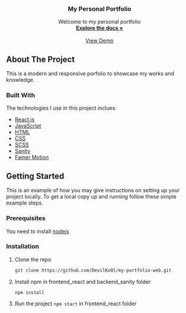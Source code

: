 <div align="center"> 

  <h3 align="center">My Personal Portfolio</h3>

  <p align="center">
    Welcome to my personal portfolio
    <br />
    <a href="#"><strong>Explore the docs »</strong></a>
    <br />
    <br />
    <a href="https://nathancao.vercel.app">View Demo</a>   
    
  </p>
</div>

<!-- ABOUT THE PROJECT -->
## About The Project
This is a modern and responsive porfolio to showcase my works and knowledge.

### Built With
The technologies I use in this project inclues:
* [React.js](https://reactjs.org/)
* [JavaScript](https://developer.mozilla.org/en-US/docs/Web/JavaScript)
* [HTML](https://developer.mozilla.org/en-US/docs/Web/HTML)
* [CSS](https://developer.mozilla.org/en-US/docs/Web/CSS)
* [SCSS](https://sass-lang.com/)
* [Sanity](https://www.sanity.io/)
* [Famer Motion](https://www.framer.com/motion/)

<!-- GETTING STARTED -->
## Getting Started
This is an example of how you may give instructions on setting up your project locally. To get a local copy up and running follow these simple example steps.

### Prerequisites
You need to install [nodejs](https://nodejs.org/en/)

### Installation

1. Clone the repo
   ```sh
   git clone https://github.com/DevilKo0l/my-portfolio-web.git
   ```
2. Install npm in frontend_react and backend_sanity folder
   ```
   npm install
   ```
3. Run the project `npm start` in frontend_react folder
